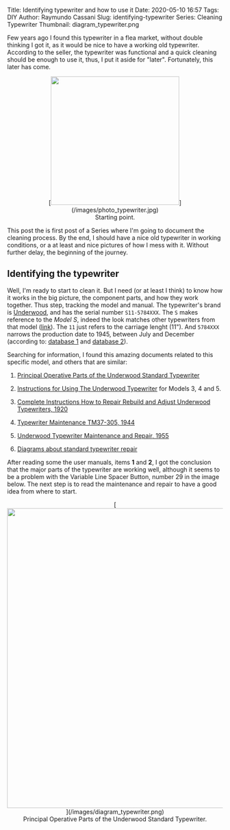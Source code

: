 Title: Identifying typewriter and how to use it
Date: 2020-05-10 16:57
Tags: DIY
Author: Raymundo Cassani
Slug: identifying-typewriter
Series: Cleaning Typewriter
Thumbnail: diagram_typewriter.png

Few years ago I found this typewriter in a flea market, without double thinking I got it, as it would be nice to have a working old typewriter. According to the seller, the typewriter was functional and a quick cleaning should be enough to use it, thus, I put it aside for "later". Fortunately, this later has come.

<center>
[<img src="/images/photo_typewriter.jpg" style="width: 300px;"/>](/images/photo_typewriter.jpg)<br>Starting point.
</center>

This post the is first post of a Series where I'm going to document the cleaning process. By the end, I should have a nice old typewriter in working conditions, or a at least and nice pictures of how I mess with it. Without further delay, the beginning of the journey.

## Identifying the typewriter

Well, I'm ready to start to clean it. But I need (or at least I think) to know how it works in the big picture, the component parts, and how they work together. Thus step, tracking the model and manual. The typewriter's brand is [Underwood](https://en.wikipedia.org/wiki/Underwood_Typewriter_Company), and has the serial number `S11-5784XXX`. The `S` makes reference to the *Model S*, indeed the look matches other typewriters from that model ([link](https://typewriterdatabase.com/Underwood.S.4.bmys)). The `11` just refers to the carriage lenght (11"). And `5784XXX` narrows the production date to 1945, between July and December (according to: [database 1](https://typewriterdatabase.com/underwood.6.typewriter-serial-number-database) and [database 2](https://www.oocities.org/heartland/cottage/5405/serial.htm#table_6)).

Searching for information, I found this amazing documents related to this specific model, and others that are similar:

1. [Principal Operative Parts of the Underwood Standard Typewriter](https://site.xavier.edu/polt/typewriters/Underwood6.pdf)

2. [Instructions for Using The Underwood Typewriter](http://www.machinesoflovinggrace.com/manuals/Underwood3-5manual.pdf) for Models 3, 4 and 5.

3. [Complete Instructions How to Repair Rebuild and Adjust Underwood Typewriters, 1920](https://site.xavier.edu/polt/typewriters/Underwood_Repair_Manual.pdf)

4. [Typewriter Maintenance TM37-305, 1944](https://maritime.org/doc/typewriter/index.htm)

5. [Underwood Typewriter Maintenance and Repair, 1955](https://ia600306.us.archive.org/14/items/TM10601/TM-10-601_text.pdf)

6. [Diagrams about standard typewriter repair](https://imgur.com/a/pGr1v)

After reading some the user manuals, items **1** and **2**, I got the conclusion that the major parts of the typewriter are working well, although it seems to be a problem with the Variable Line Spacer Button, number 29 in the image below. The next step is to read the maintenance and repair to have a good idea from where to start.

<center>
[<img src="/images/diagram_typewriter.png" style="width: 700px;"/>](/images/diagram_typewriter.png)<br>
Principal Operative Parts of the Underwood Standard Typewriter.
</center>
